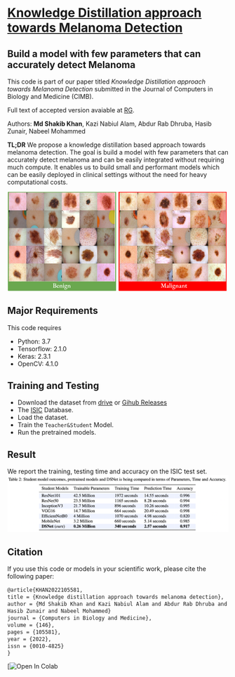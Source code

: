 # [Knowledge Distillation approach towards Melanoma Detection](https://www.sciencedirect.com/science/article/abs/pii/S0010482522003730?via%3Dihub)

## Build a model with few parameters that can accurately detect Melanoma

This code is part of our paper titled *Knowledge Distillation approach towards Melanoma Detection* submitted in the Journal of Computers in Biology and Medicine (CIMB).

Full text of accepted version avaiable at [RG]().

Authors: **Md Shakib Khan**, Kazi Nabiul Alam, Abdur Rab Dhruba, Hasib Zunair, Nabeel Mohammed

**TL;DR** We propose a knowledge distillation based approach towards melanoma detection. The goal is build a model with few parameters that can accurately detect melanoma and can be easily integrated without requiring much compute. It enables us to build small and performant models which can be easily deployed in clinical settings without the need for heavy computational costs.

<img src = "https://github.com/Shakib-IO/KD-lesions/blob/main/figures/Dataset.png" width = "500">

## Major Requirements
This code requires

- Python: 3.7
- Tensorflow: 2.1.0
- Keras: 2.3.1
- OpenCV: 4.1.0

## Training and Testing
- Download the dataset from [drive](https://drive.google.com/drive/u/2/folders/1gxzsQ5QagPxtHXCJVfyaGvvJ3MV2nxXz) or [Gihub Releases](https://github.com/Shakib-IO/KD-lesions/releases/tag/V1.0)
- The [ISIC](https://www.isic-archive.com/#!/topWithHeader/onlyHeaderTop/gallery) Database.
- Load the dataset.
- Train the ```Teacher&Student``` Model.
- Run the pretrained models.

## Result
We report the training, testing time and accuracy on the ISIC test set.
<img src ="https://github.com/Shakib-IO/KD-lesions/blob/main/figures/Table%2002.png" width="800">

## Citation
If you use this code or models in your scientific work, please cite the following paper:

```
@article{KHAN2022105581,
title = {Knowledge distillation approach towards melanoma detection},
author = {Md Shakib Khan and Kazi Nabiul Alam and Abdur Rab Dhruba and Hasib Zunair and Nabeel Mohammed}
journal = {Computers in Biology and Medicine},
volume = {146},
pages = {105581},
year = {2022},
issn = {0010-4825}
}
```
[![Open In Colab](https://github.com/mshitie/KD-lesions/blob/main/Teacher%26Student.ipynb)
